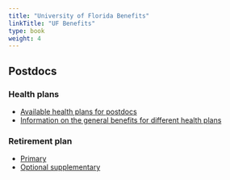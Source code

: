 ```yaml
---
title: "University of Florida Benefits"
linkTitle: "UF Benefits"
type: book
weight: 4
---
```


## Postdocs

### Health plans

* [Available health plans for postdocs](http://hr.ufl.edu/benefits/new-employees/eligibility-and-enrollment/)
* [Information on the general benefits for different health plans](http://hr.ufl.edu/wp-content/uploads/health-plan-compare.pdf)

### Retirement plan

* [Primary](http://hr.ufl.edu/benefits/retirement/fica-alternative-plan/)
* [Optional supplementary](http://hr.ufl.edu/benefits/retirement/voluntary-savings-plans/)